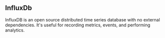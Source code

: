 ## InfluxDb

InfluxDB is an open source distributed time series database with no external
dependencies. It's useful for recording metrics, events, and performing
analytics.